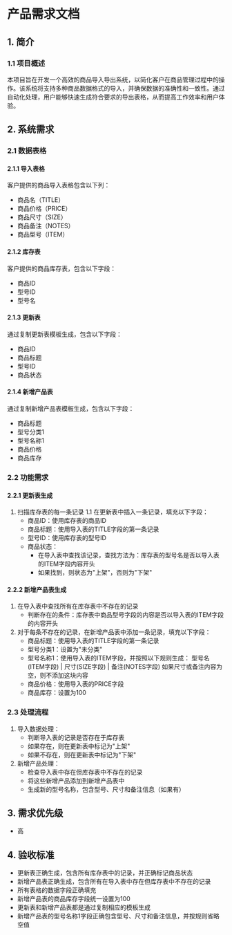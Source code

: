 # 产品需求文档

## 1. 简介

### 1.1 项目概述

本项目旨在开发一个高效的商品导入导出系统，以简化客户在商品管理过程中的操作。该系统将支持多种商品数据格式的导入，并确保数据的准确性和一致性。通过自动化处理，用户能够快速生成符合要求的导出表格，从而提高工作效率和用户体验。

## 2. 系统需求

### 2.1 数据表格

#### 2.1.1 导入表格

客户提供的商品导入表格包含以下列：

- 商品名（TITLE）
- 商品价格（PRICE）
- 商品尺寸（SIZE）
- 商品备注（NOTES）
- 商品型号（ITEM）

#### 2.1.2 库存表

客户提供的商品库存表，包含以下字段：

- 商品ID
- 型号ID
- 型号名

#### 2.1.3 更新表

通过复制更新表模板生成，包含以下字段：

- 商品ID
- 商品标题
- 型号ID
- 商品状态

#### 2.1.4 新增产品表

通过复制新增产品表模板生成，包含以下字段：

- 商品标题
- 型号分类1
- 型号名称1
- 商品价格
- 商品库存

### 2.2 功能需求

#### 2.2.1 更新表生成

1. 扫描库存表的每一条记录
1.1 在更新表中插入一条记录，填充以下字段：
   - 商品ID：使用库存表的商品ID
   - 商品标题：使用导入表的TITLE字段的第一条记录
   - 型号ID：使用库存表的型号ID
   - 商品状态：
     - 在导入表中查找该记录，查找方法为：库存表的型号名是否以导入表的ITEM字段内容开头
     - 如果找到，则状态为"上架"，否则为"下架"

#### 2.2.2 新增产品表生成

1. 在导入表中查找所有在库存表中不存在的记录
   - 判断存在的条件：库存表中商品型号字段的内容是否以导入表的ITEM字段的内容开头
2. 对于每条不存在的记录，在新增产品表中添加一条记录，填充以下字段：
   - 商品标题：使用导入表的TITLE字段的第一条记录
   - 型号分类1：设置为"未分类"
   - 型号名称1：使用导入表的ITEM字段，并按照以下规则生成：
     型号名(ITEM字段) | 尺寸(SIZE字段) | 备注(NOTES字段)
     如果尺寸或备注内容为空，则不添加这块内容
   - 商品价格：使用导入表的PRICE字段
   - 商品库存：设置为100

### 2.3 处理流程

1. 导入数据处理：
   - 判断导入表的记录是否存在于库存表
   - 如果存在，则在更新表中标记为"上架"
   - 如果不存在，则在更新表中标记为"下架"
2. 新增产品处理：
   - 检查导入表中存在但库存表中不存在的记录
   - 将这些新增产品添加到新增产品表中
   - 生成新的型号名称，包含型号、尺寸和备注信息（如果有）

## 3. 需求优先级

- 高

## 4. 验收标准

- 更新表正确生成，包含所有库存表中的记录，并正确标记商品状态
- 新增产品表正确生成，包含所有在导入表中存在但库存表中不存在的记录
- 所有表格的数据字段正确填充
- 新增产品表的商品库存字段统一设置为100
- 更新表和新增产品表都是通过复制相应的模板生成
- 新增产品表的型号名称1字段正确包含型号、尺寸和备注信息，并按规则省略空值
